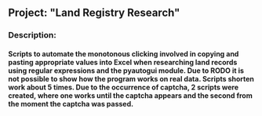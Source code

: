 ## Project: "Land Registry Research"

### Description:
#### Scripts to automate the monotonous clicking involved in copying and pasting appropriate values into Excel when researching land records using regular expressions and the pyautogui module. Due to RODO it is not possible to show how the program works on real data. Scripts shorten work about 5 times. Due to the occurrence of captcha, 2 scripts were created, where one works until the captcha appears and the second from the moment the captcha was passed.
